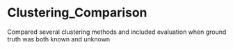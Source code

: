 # Clustering_Comparison
Compared several clustering methods and included evaluation when ground truth was both known and unknown

